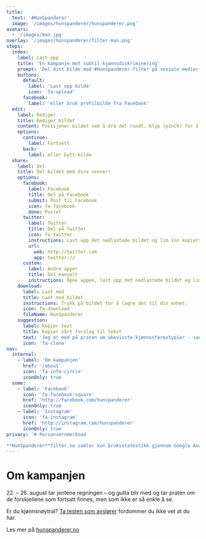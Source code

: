 ```yaml
---
title:
  text: '#HunSpanderer'
  image: '/images/hunspanderer/hunspanderer.png'
avatars: 
  - '/images/man.jpg'
overlay: '/images/hunspanderer/filter-man.png'
steps: 
  index: 
    label: Last opp
    title: 'En kampanje mot subtil kjønnsdiskriminering'
    prompt: 'Del ditt bilde med #HunSpanderer-filter på sosiale medier.'
    buttons:
      default: 
        label: 'Last opp bilde'
        icon: 'fa-upload'
      facebook:
        label: 'eller bruk profilbilde fra Facebook'
  edit: 
    label: Rediger
    title: Rediger bildet
    content: Posisjoner bildet ved å dra det rundt. Klyp (pinch) for å zoome.
    options: 
      continue: 
        label: Fortsett
      back: 
        label: eller bytt bilde
  share:
    label: Del
    title: Del bildet med dine venner!
    options: 
      facebook:
        label: Facebook
        title: Del på Facebook
        submit: Post til Facebook
        icon: fa-facebook
        done: Postet
      twitter:
        label: Twitter
        title: Del på Twitter
        icon: fa-twitter
        instructions: Last opp det nedlastede bildet og lim inn kopiert tekst.
        url: 
          web: http://twitter.com 
          app: twitter://
      custom:
        label: Andre apper
        title: Del manuelt
        instructions: Åpne appen, last opp det nedlastede bildet og lim inn kopiert tekst.
    download: 
      label: Last ned
      title: Last ned bildet
      instructions: Trykk på bildet for å lagre det til din enhet.
      icon: fa-download
      fileName: HunSpanderer
    suggestion: 
      label: Kopier text
      title: Kopier vårt forslag til tekst
      text: 'Jeg er med på praten om ubevisste kjønnsstereotypier - sammen endrer vi holdninger. Last opp og del ditt bilde du også på http://hunspandererfilter.no. #HunSpanderer'
      icon: 'fa-clone'
nav:
  internal:
    - label: 'Om kampanjen'
      href: '/about'
      icon: 'fa-info-circle'
      iconOnly: true
  some:
    - label: 'Facebook'
      icon: 'fa-facebook-square'
      href: 'http://facebook.com/hunspanderer'
      iconOnly: true
    - label: 'Instagram'
      icon: 'fa-instagram'
      href: 'http://instagram.com/hunspanderer'
      iconOnly: true
privacy: '# Personvernmerknad

**HunSpanderer**filter.no samler kun bruksstatestikk gjennom Google Analytics. Ingen bilder eller personlig data blir lagret av oss.'
---
```


# Om kampanjen

22\. – 26. august tar jentene regningen – og gutta blir med og tar praten om de forskjellene som fortsatt finnes, men som ikke er så enkle å se. 

Er du kjønnsnøytral? [Ta testen som avslører](http://tatesten.no/) fordommer du ikke vet at du har. 

Les mer på [hunspanderer.no](http://www.hunspanderer.no)